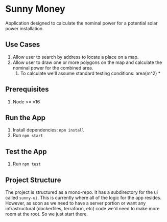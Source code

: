 # Sunny Money

Application designed to calculate the nominal power for a potential solar power installation.

## Use Cases

1. Allow user to search by address to locate a place on a map.
2. Allow user to draw one or more polygons on the map and calculate the nominal power for the combined area.
   1. To calculate we'll assume standard testing conditions: area(m^2) * 

## Prerequisites

1. Node >= v16

## Run the App

1. Install dependencies: `npm install`
2. Run `npm start`

## Test the App

1. Run `npm test`

## Project Structure

The project is structured as a mono-repo. It has a subdirectory for the ui called `sunny-ui`.  This is currently where all of the logic for the app resides. However, as soon as we need to have a server portion or want any infrastructural (dockerfiles, terraform, etc) code we'd need to make more room at the root. So we just start there.